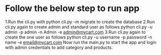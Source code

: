 # Follow the below step to run app
 1.Run the cli.py with python cli.py -m migrate to create the database
 2.Run cli.py again to create admin and standard user as follows
python cli.py -u admin -p admin -n Admin -e admin@mycart.com
3.Run cli.py again to create the one user as follows
python cli.py -u username -p password -n name -e email@mycart.com
Now run the main.py to start the app and login with admin credentials to add category and products.

